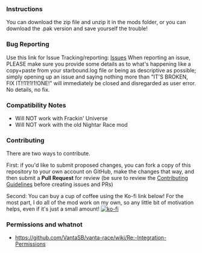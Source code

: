 ### Instructions
You can download the zip file and unzip it in the mods folder, or you can download the .pak version and save yourself the trouble!

### Bug Reporting
Use this link for Issue Tracking/reporting: [Issues](https://github.com/VantaSB/vanta-race/issues)
When reporting an issue, PLEASE make sure you provide some details as to what's happening like a copy+paste from your starbound.log file or being as descriptive as possible; simply opening up an issue and saying nothing more than "IT'S BROKEN, FIX IT!!11!1!1!ONE!" will immediately be closed and disregarded as user error. No details, no fix.

### Compatibility Notes
- Will NOT work with Frackin' Universe
- Will NOT work with the old Nightar Race mod

### Contributing
There are two ways to contribute.

First: if you'd like to submit proposed changes, you can fork a copy of this repository to your own account on GitHub, make the changes that way, and then submit a **Pull Request** for review (be sure to review the [Contributing Guidelines](https://github.com/VantaSB/vanta-race/blob/master/.github/CONTRIBUTING.md) before creating issues and PRs)

Second: You can buy a cup of coffee using the Ko-fi link below! For the most part, I do all of the mod work on my own, so any little bit of motivation helps, even if it's just a small amount!
[![ko-fi](https://ko-fi.com/img/githubbutton_sm.svg)](https://ko-fi.com/A0A7IYGDP)

### Permissions and whatnot
- https://github.com/VantaSB/vanta-race/wiki/Re:-Integration-Permissions
